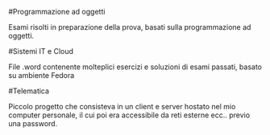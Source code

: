 #Programmazione ad oggetti

Esami risolti in preparazione della prova, basati sulla programmazione ad oggetti.



#Sistemi IT e Cloud

File .word contenente molteplici esercizi e soluzioni di esami passati, basato su ambiente Fedora



#Telematica

Piccolo progetto che consisteva in un client e server hostato nel mio computer personale, il cui poi era accessibile da reti esterne ecc.. previo una password.
